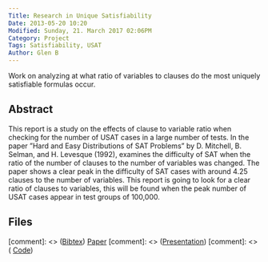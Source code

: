 ```yaml
---
Title: Research in Unique Satisfiability
Date: 2013-05-20 10:20
Modified: Sunday, 21. March 2017 02:06PM 
Category: Project
Tags: Satisfiability, USAT
Author: Glen B
---
```


Work on analyzing at what ratio of variables to clauses do the most uniquely satisfiable formulas occur.

## Abstract

This report is a study on the effects of clause to variable ratio when checking for the number of USAT cases in a large number of tests. In the paper ”Hard and Easy Distributions of SAT Problems” by D. Mitchell, B. Selman, and H. Levesque (1992), examines the difficulty of SAT when the ratio of the number of clauses to the number of variables was changed. The paper shows a clear peak in the difficulty of SAT cases with around 4.25 clauses to the number of variables. This report is going to look for a clear ratio of clauses to variables, this will be found when the peak number of USAT cases appear in test groups of 100,000.

## Files

[comment]: <> ([Bibtex](../files/bibtex/EnvironmentOpt.bib))
[Paper](/~gberseth/~gberseth/projects/USAT/USATReport.pdf)
[comment]: <> ([Presentation](/~gberseth/~gberseth/projects/GameLevelOptimization/paper_errata.pdf))
[comment]: <> ( [Code](https://github.com/FracturedPlane/EnvironmentInterface))
